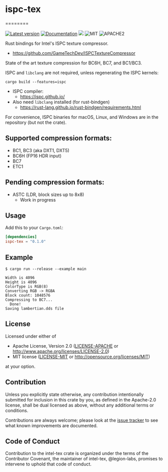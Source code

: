 # ispc-tex
========

[![Latest version](https://img.shields.io/crates/v/ispc-tex-rs.svg)](https://crates.io/crates/ispc-tex-rs)
[![Documentation](https://docs.rs/ispc-tex-rs/badge.svg)](https://docs.rs/ispc-tex-rs)
[![](https://tokei.rs/b1/github/legion-labs/ispc-tex-rs)](https://github.com/legion-labs/ispc-tex-rs)
![MIT](https://img.shields.io/badge/license-MIT-blue.svg)
![APACHE2](https://img.shields.io/badge/license-APACHE2-blue.svg)

Rust bindings for Intel's ISPC texture compressor.

* https://github.com/GameTechDev/ISPCTextureCompressor

State of the art texture compression for BC6H, BC7, and BC1/BC3.

ISPC and `libclang` are not required, unless regenerating the ISPC kernels:

```cargo build --features=ispc```

* ISPC compiler:
  * https://ispc.github.io/
* Also need `libclang` installed (for rust-bindgen)
  * https://rust-lang.github.io/rust-bindgen/requirements.html

For convenience, ISPC binaries for macOS, Linux, and Windows are in the repository (but not the crate).

## Supported compression formats:

* BC1, BC3 (aka DXT1, DXT5)
* BC6H (FP16 HDR input)
* BC7
* ETC1

## Pending compression formats:

* ASTC (LDR, block sizes up to 8x8)
  * Work in progress

## Usage

Add this to your `Cargo.toml`:

```toml
[dependencies]
ispc-tex = "0.1.0"
```

## Example

```shell
$ cargo run --release --example main

Width is 4096
Height is 4096
ColorType is RGB(8)
Converting RGB -> RGBA
Block count: 1048576
Compressing to BC7...
  Done!
Saving lambertian.dds file
```

## License

Licensed under either of

 * Apache License, Version 2.0 ([LICENSE-APACHE](LICENSE-APACHE) or http://www.apache.org/licenses/LICENSE-2.0)
 * MIT license ([LICENSE-MIT](LICENSE-MIT) or http://opensource.org/licenses/MIT)

at your option.

## Contribution

Unless you explicitly state otherwise, any contribution intentionally submitted
for inclusion in this crate by you, as defined in the Apache-2.0 license, shall
be dual licensed as above, without any additional terms or conditions.

Contributions are always welcome; please look at the [issue tracker](https://github.com/legion-labs/ispc-tex-rs/issues) to see what
known improvements are documented.

## Code of Conduct

Contribution to the intel-tex crate is organized under the terms of the
Contributor Covenant, the maintainer of intel-tex, @legion-labs, promises to
intervene to uphold that code of conduct.